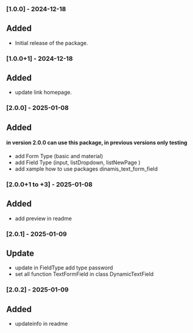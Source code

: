 
### [1.0.0] - 2024-12-18
## Added
- Initial release of the package.

### [1.0.0+1] - 2024-12-18
## Added
- update link homepage.

### [2.0.0] - 2025-01-08
## Added 
#### in version 2.0.0 can use this package, in previous versions only testing
- add Form Type (basic and material)
- add Field Type (input, listDropdown, listNewPage )
- add xample how to use packages dinamis_text_form_field

### [2.0.0+1 to +3] - 2025-01-08
## Added 
- add preview in readme

### [2.0.1] - 2025-01-09
## Update 
- update in FieldType  add type password
- set all function TextFormField in class DynamicTextField

### [2.0.2] - 2025-01-09
## Added
- updateinfo in readme